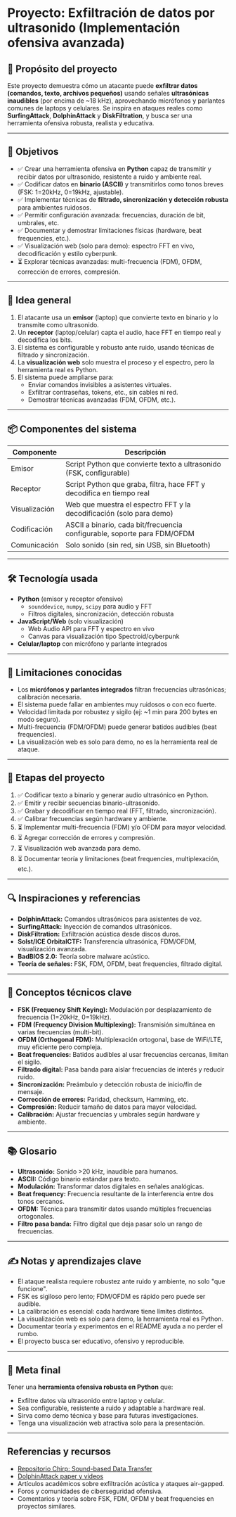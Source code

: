 # Proyecto: **Exfiltración de datos por ultrasonido (Implementación ofensiva avanzada)**

## 📌 Propósito del proyecto

Este proyecto demuestra cómo un atacante puede **exfiltrar datos (comandos, texto, archivos pequeños)** usando señales **ultrasónicas inaudibles** (por encima de ~18 kHz), aprovechando micrófonos y parlantes comunes de laptops y celulares. Se inspira en ataques reales como **SurfingAttack**, **DolphinAttack** y **DiskFiltration**, y busca ser una herramienta ofensiva robusta, realista y educativa.

---

## 🎯 Objetivos

- ✅ Crear una herramienta ofensiva en **Python** capaz de transmitir y recibir datos por ultrasonido, resistente a ruido y ambiente real.
- ✅ Codificar datos en **binario (ASCII)** y transmitirlos como tonos breves (FSK: 1=20kHz, 0=19kHz, ajustable).
- ✅ Implementar técnicas de **filtrado, sincronización y detección robusta** para ambientes ruidosos.
- ✅ Permitir configuración avanzada: frecuencias, duración de bit, umbrales, etc.
- ✅ Documentar y demostrar limitaciones físicas (hardware, beat frequencies, etc.).
- ✅ Visualización web (solo para demo): espectro FFT en vivo, decodificación y estilo cyberpunk.
- ⏳ Explorar técnicas avanzadas: multi-frecuencia (FDM), OFDM, corrección de errores, compresión.

---

## 🧠 Idea general

1. El atacante usa un **emisor** (laptop) que convierte texto en binario y lo transmite como ultrasonido.
2. Un **receptor** (laptop/celular) capta el audio, hace FFT en tiempo real y decodifica los bits.
3. El sistema es configurable y robusto ante ruido, usando técnicas de filtrado y sincronización.
4. La **visualización web** solo muestra el proceso y el espectro, pero la herramienta real es Python.
5. El sistema puede ampliarse para:
   - Enviar comandos invisibles a asistentes virtuales.
   - Exfiltrar contraseñas, tokens, etc., sin cables ni red.
   - Demostrar técnicas avanzadas (FDM, OFDM, etc.).

---

## 📦 Componentes del sistema

| Componente    | Descripción                                                              |
| ------------- | ------------------------------------------------------------------------ |
| Emisor        | Script Python que convierte texto a ultrasonido (FSK, configurable)      |
| Receptor      | Script Python que graba, filtra, hace FFT y decodifica en tiempo real    |
| Visualización | Web que muestra el espectro FFT y la decodificación (solo para demo)     |
| Codificación  | ASCII a binario, cada bit/frecuencia configurable, soporte para FDM/OFDM |
| Comunicación  | Solo sonido (sin red, sin USB, sin Bluetooth)                            |

---

## 🛠️ Tecnología usada

- **Python** (emisor y receptor ofensivo)
  - `sounddevice`, `numpy`, `scipy` para audio y FFT
  - Filtros digitales, sincronización, detección robusta
- **JavaScript/Web** (solo visualización)
  - Web Audio API para FFT y espectro en vivo
  - Canvas para visualización tipo Spectroid/cyberpunk
- **Celular/laptop** con micrófono y parlante integrados

---

## 🚧 Limitaciones conocidas

- Los **micrófonos y parlantes integrados** filtran frecuencias ultrasónicas; calibración necesaria.
- El sistema puede fallar en ambientes muy ruidosos o con eco fuerte.
- Velocidad limitada por robustez y sigilo (ej: ~1 min para 200 bytes en modo seguro).
- Multi-frecuencia (FDM/OFDM) puede generar batidos audibles (beat frequencies).
- La visualización web es solo para demo, no es la herramienta real de ataque.

---

## 🧱 Etapas del proyecto

1. ✅ Codificar texto a binario y generar audio ultrasónico en Python.
2. ✅ Emitir y recibir secuencias binario-ultrasonido.
3. ✅ Grabar y decodificar en tiempo real (FFT, filtrado, sincronización).
4. ✅ Calibrar frecuencias según hardware y ambiente.
5. ⏳ Implementar multi-frecuencia (FDM) y/o OFDM para mayor velocidad.
6. ⏳ Agregar corrección de errores y compresión.
7. ⏳ Visualización web avanzada para demo.
8. ⏳ Documentar teoría y limitaciones (beat frequencies, multiplexación, etc.).

---

## 🔍 Inspiraciones y referencias

- **DolphinAttack:** Comandos ultrasónicos para asistentes de voz.
- **SurfingAttack:** Inyección de comandos ultrasónicos.
- **DiskFiltration:** Exfiltración acústica desde discos duros.
- **Solst/ICE OrbitalCTF:** Transferencia ultrasónica, FDM/OFDM, visualización avanzada.
- **BadBIOS 2.0:** Teoría sobre malware acústico.
- **Teoría de señales:** FSK, FDM, OFDM, beat frequencies, filtrado digital.

---

## 🧩 Conceptos técnicos clave

- **FSK (Frequency Shift Keying):** Modulación por desplazamiento de frecuencia (1=20kHz, 0=19kHz).
- **FDM (Frequency Division Multiplexing):** Transmisión simultánea en varias frecuencias (multi-bit).
- **OFDM (Orthogonal FDM):** Multiplexación ortogonal, base de WiFi/LTE, muy eficiente pero compleja.
- **Beat frequencies:** Batidos audibles al usar frecuencias cercanas, limitan el sigilo.
- **Filtrado digital:** Pasa banda para aislar frecuencias de interés y reducir ruido.
- **Sincronización:** Preámbulo y detección robusta de inicio/fin de mensaje.
- **Corrección de errores:** Paridad, checksum, Hamming, etc.
- **Compresión:** Reducir tamaño de datos para mayor velocidad.
- **Calibración:** Ajustar frecuencias y umbrales según hardware y ambiente.

---

## 📚 Glosario

- **Ultrasonido:** Sonido >20 kHz, inaudible para humanos.
- **ASCII:** Código binario estándar para texto.
- **Modulación:** Transformar datos digitales en señales analógicas.
- **Beat frequency:** Frecuencia resultante de la interferencia entre dos tonos cercanos.
- **OFDM:** Técnica para transmitir datos usando múltiples frecuencias ortogonales.
- **Filtro pasa banda:** Filtro digital que deja pasar solo un rango de frecuencias.

---

## ✍️ Notas y aprendizajes clave

- El ataque realista requiere robustez ante ruido y ambiente, no solo "que funcione".
- FSK es sigiloso pero lento; FDM/OFDM es rápido pero puede ser audible.
- La calibración es esencial: cada hardware tiene límites distintos.
- La visualización web es solo para demo, la herramienta real es Python.
- Documentar teoría y experimentos en el README ayuda a no perder el rumbo.
- El proyecto busca ser educativo, ofensivo y reproducible.

---

## 🎯 Meta final

Tener una **herramienta ofensiva robusta en Python** que:

- Exfiltre datos vía ultrasonido entre laptop y celular.
- Sea configurable, resistente a ruido y adaptable a hardware real.
- Sirva como demo técnica y base para futuras investigaciones.
- Tenga una visualización web atractiva solo para la presentación.

---

## Referencias y recursos

- [Repositorio Chirp: Sound-based Data Transfer](https://github.com/solst-ice/chirp)
- [DolphinAttack paper y videos](https://dolphinattack.com/)
- Artículos académicos sobre exfiltración acústica y ataques air-gapped.
- Foros y comunidades de ciberseguridad ofensiva.
- Comentarios y teoría sobre FSK, FDM, OFDM y beat frequencies en proyectos similares.
